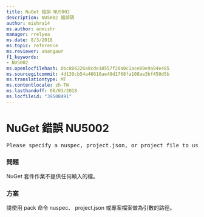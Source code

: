```yaml
---
title: NuGet 錯誤 NU5002
description: NU5002 錯誤碼
author: mishra14
ms.author: anmishr
manager: rrelyea
ms.date: 8/3/2018
ms.topic: reference
ms.reviewer: anangaur
f1_keywords:
- NU5002
ms.openlocfilehash: 0bc886226a0cde10557f20a0c1ace89e9a94e485
ms.sourcegitcommit: 4d139cb54a46616ae48d1768fa108ae3bf450d5b
ms.translationtype: MT
ms.contentlocale: zh-TW
ms.lasthandoff: 08/03/2018
ms.locfileid: "39508491"
---
```

# <a name="nuget-error-nu5002"></a>NuGet 錯誤 NU5002
<pre>Please specify a nuspec, project.json, or project file to use.</pre>

### <a name="issue"></a>問題

NuGet 套件作業不提供任何輸入的檔。


### <a name="solution"></a>方案

請使用 pack 命令 nuspec、 project.json 或專案檔案做為引數的路徑。

